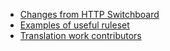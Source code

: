 - [Changes from HTTP Switchboard](https://github.com/gorhill/uMatrix/wiki/Changes-from-HTTP-Switchboard)
- [Examples of useful ruleset](https://github.com/gorhill/uMatrix/wiki/Examples-of-useful-ruleset)
- [Translation work contributors](https://github.com/gorhill/uMatrix/wiki/Translation-work-contributors)